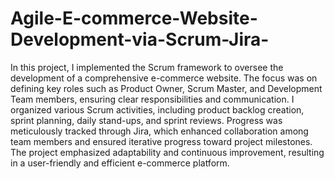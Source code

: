# Agile-E-commerce-Website-Development-via-Scrum-Jira-
In this project, I implemented the Scrum framework to oversee the development of a comprehensive e-commerce website. The focus was on defining key roles such as Product Owner, Scrum Master, and Development Team members, ensuring clear responsibilities and communication. I organized various Scrum activities, including product backlog creation, sprint planning, daily stand-ups, and sprint reviews. Progress was meticulously tracked through Jira, which enhanced collaboration among team members and ensured iterative progress toward project milestones. The project emphasized adaptability and continuous improvement, resulting in a user-friendly and efficient e-commerce platform.
